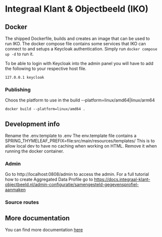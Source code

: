 # Integraal Klant & Objectbeeld (IKO)

## Docker

The shipped Dockerfile, builds and creates an image that can be used to run IKO. The docker compose file contains some
services that IKO can connect to and setups a Keycloak authentication. Simply run `docker compose up -d` to run it.

To be able to login with Keycloak into the admin panel you will have to add the following to your respective host file.

```text
127.0.0.1 keycloak
```

### Publishing
Choos the platform to use in the build --platform=linux/amd64|linux/arm64
```text
docker build --platform=linux/amd64 .
```

## Development info 

Rename the .env.template to .env
The env.template file contains a SPRING_THYMELEAF_PREFIX=file:src/main/resources/templates/
This is to allow local dev to have no caching when working on HTML. Remove it when running the docker container.

### Admin  

Go to http://localhost:0808/admin to access the admin.
For a full tutorial how to create Aggregated Data Profile go to https://docs.integraal-klant-objectbeeld.nl/admin-configuratie/samengesteld-gegevensprofiel-aanmaken

### Source routes

## More documentation

You can find more documentation [here](./doc/README.md)